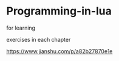 # Programming-in-lua
for learning

exercises in each chapter

https://www.jianshu.com/p/a82b27870e1e
